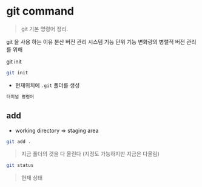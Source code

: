 # git command

> git 기본 명령어 정리.

git 을 사용 하는 이유
분산 버전 관리 시스템
기능 단위 기능 변화량의 병렬적 버전 관리를 위해



git init

```bash
git init
```
- 현재위치에 `.git` 폴더를 생성

```bash
터미널 명령어
```


## add
- working directory => staging area

```bash
git add .
```
>지금 폴더의 것을 다 올린다 (지정도 가능하지만 지금은 다올림)

```bash
git status
```

> 현재 상태